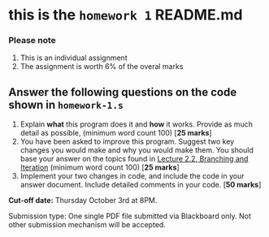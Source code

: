 # this is the ``homework 1`` README.md

### Please note
1. This is an individual assignment
2. The assignment is worth 6% of the overal marks


## Answer the following questions on the code shown in ``homework-1.s``

1. Explain **what** this program does it and **how** it works. Provide as much detail as possible, (minimum word count 100) [**25 marks**]
2. You have been asked to improve this program. Suggest two key changes you would make and why you would make them. You should base your answer on the topics found in [Lecture 2.2, Branching and Iteration](https://docs.google.com/presentation/d/1uExcqTJ0l-vdZZx4A0iYYVHCz52E3aHBwSd11B08qHc/edit?usp=sharing) (minimum word count 100) [**25 marks**]
3. Implement your two changes in code, and include the code in your answer document. Include detailed comments in your code. [**50 marks**]

**Cut-off date:** Thursday October 3rd at 8PM.

Submission type: One single PDF file submitted via Blackboard only. Not other submission mechanism will be accepted.
